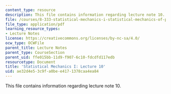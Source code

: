 ```yaml
---
content_type: resource
description: This file contains information regarding lecture note 10.
file: /courses/8-333-statistical-mechanics-i-statistical-mechanics-of-particles-fall-2013/ae32d4e53c9fa0bee4171378caa4ea84_MIT8_333F13_Lec10.pdf
file_type: application/pdf
learning_resource_types:
- Lecture Notes
license: https://creativecommons.org/licenses/by-nc-sa/4.0/
ocw_type: OCWFile
parent_title: Lecture Notes
parent_type: CourseSection
parent_uid: ffe015bb-11d9-f907-6c10-fdcdfd117edb
resourcetype: Document
title: 'Statistical Mechanics I: Lecture 10'
uid: ae32d4e5-3c9f-a0be-e417-1378caa4ea84
---
```

This file contains information regarding lecture note 10.